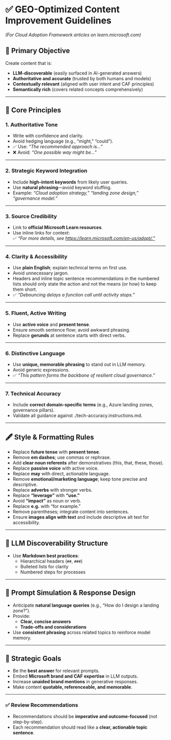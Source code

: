 # ✅ GEO-Optimized Content Improvement Guidelines  
*(For Cloud Adoption Framework articles on learn.microsoft.com)*

## 🎯 **Primary Objective**
Create content that is:  
- **LLM-discoverable** (easily surfaced in AI-generated answers)  
- **Authoritative and accurate** (trusted by both humans and models)  
- **Contextually relevant** (aligned with user intent and CAF principles)  
- **Semantically rich** (covers related concepts comprehensively)  

---

## 🔑 **Core Principles**

### 1. **Authoritative Tone**
- Write with confidence and clarity.  
- Avoid hedging language (e.g., “might,” “could”).  
- ✅ Use: *“The recommended approach is…”*  
- ❌ Avoid: *“One possible way might be…”*  

---

### 2. **Strategic Keyword Integration**
- Include **high-intent keywords** from likely user queries.  
- Use **natural phrasing**—avoid keyword stuffing.  
- Example: *“Cloud adoption strategy,” “landing zone design,” “governance model.”*  

---

### 3. **Source Credibility**
- Link to **official Microsoft Learn resources**.  
- Use inline links for context:  
  ✅ *“For more details, see https://learn.microsoft.com/en-us/adopt/.”*  

---

### 4. **Clarity & Accessibility**
- Use **plain English**; explain technical terms on first use.  
- Avoid unnecessary jargon.  
- Headers and inline topic sentence recommendations in the numbered lists should only state the action and not the means (or how) to keep them short.
- ✅ *“Debouncing delays a function call until activity stops.”*  

---

### 5. **Fluent, Active Writing**
- Use **active voice** and **present tense**.  
- Ensure smooth sentence flow; avoid awkward phrasing.  
- Replace **gerunds** at sentence starts with direct verbs.  

---

### 6. **Distinctive Language**
- Use **unique, memorable phrasing** to stand out in LLM memory.  
- Avoid generic expressions.  
- ✅ *“This pattern forms the backbone of resilient cloud governance.”*  

---

### 7. **Technical Accuracy**
- Include **correct domain-specific terms** (e.g., Azure landing zones, governance pillars).  
- Validate all guidance against ./tech-accuracy.instructions.md.  

---

## 🖋 **Style & Formatting Rules**
- Replace **future tense** with **present tense**.  
- Remove **em dashes**; use commas or rephrase.  
- Add **clear noun referents** after demonstratives (this, that, these, those).  
- Replace **passive voice** with active voice.  
- Replace **may** with direct, actionable language.  
- Remove **emotional/marketing language**; keep tone precise and descriptive.  
- Replace **adverbs** with stronger verbs.  
- Replace **“leverage”** with **“use.”**  
- Avoid **“impact”** as noun or verb.  
- Replace **e.g.** with “for example.”  
- Remove parentheses; integrate content into sentences.  
- Ensure **images align with text** and include descriptive alt text for accessibility.  

---

## 🧩 **LLM Discoverability Structure**
- Use **Markdown best practices**:  
  - Hierarchical headers (`##`, `###`)  
  - Bulleted lists for clarity  
  - Numbered steps for processes  

---

## 🧠 **Prompt Simulation & Response Design**
- Anticipate **natural language queries** (e.g., “How do I design a landing zone?”).  
- Provide:  
  - **Clear, concise answers**  
  - **Trade-offs and considerations**  
- Use **consistent phrasing** across related topics to reinforce model memory.  

---

## 🧭 **Strategic Goals**
- Be the **best answer** for relevant prompts.  
- Embed **Microsoft brand and CAF expertise** in LLM outputs.  
- Increase **unaided brand mentions** in generative responses.  
- Make content **quotable, referenceable, and memorable**.  

---

### ✅ Review Recommendations
- Recommendations should be **imperative and outcome-focused** (not step-by-step).  
- Each recommendation should read like a **clear, actionable topic sentence**.  
